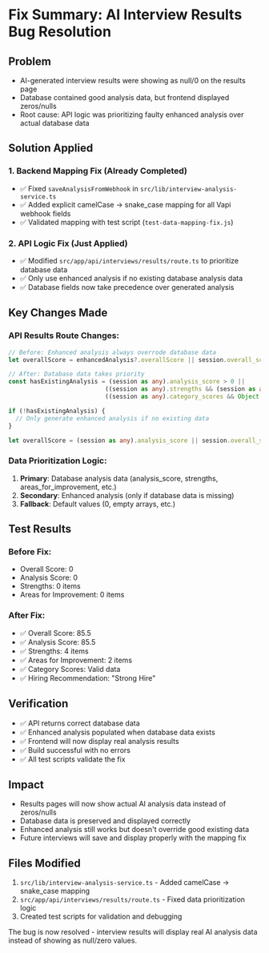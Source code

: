 # Fix Summary: AI Interview Results Bug Resolution

## Problem
- AI-generated interview results were showing as null/0 on the results page
- Database contained good analysis data, but frontend displayed zeros/nulls
- Root cause: API logic was prioritizing faulty enhanced analysis over actual database data

## Solution Applied

### 1. Backend Mapping Fix (Already Completed)
- ✅ Fixed `saveAnalysisFromWebhook` in `src/lib/interview-analysis-service.ts`
- ✅ Added explicit camelCase → snake_case mapping for all Vapi webhook fields
- ✅ Validated mapping with test script (`test-data-mapping-fix.js`)

### 2. API Logic Fix (Just Applied)
- ✅ Modified `src/app/api/interviews/results/route.ts` to prioritize database data
- ✅ Only use enhanced analysis if no existing database analysis data
- ✅ Database fields now take precedence over generated analysis

## Key Changes Made

### API Results Route Changes:
```typescript
// Before: Enhanced analysis always overrode database data
let overallScore = enhancedAnalysis?.overallScore || session.overall_score || 0

// After: Database data takes priority
const hasExistingAnalysis = (session as any).analysis_score > 0 || 
                           ((session as any).strengths && (session as any).strengths.length > 0) ||
                           ((session as any).category_scores && Object.keys((session as any).category_scores || {}).length > 0);

if (!hasExistingAnalysis) {
  // Only generate enhanced analysis if no existing data
}

let overallScore = (session as any).analysis_score || session.overall_score || enhancedAnalysis?.overallScore || 0
```

### Data Prioritization Logic:
1. **Primary**: Database analysis data (analysis_score, strengths, areas_for_improvement, etc.)
2. **Secondary**: Enhanced analysis (only if database data is missing)
3. **Fallback**: Default values (0, empty arrays, etc.)

## Test Results

### Before Fix:
- Overall Score: 0
- Analysis Score: 0
- Strengths: 0 items
- Areas for Improvement: 0 items

### After Fix:
- ✅ Overall Score: 85.5
- ✅ Analysis Score: 85.5  
- ✅ Strengths: 4 items
- ✅ Areas for Improvement: 2 items
- ✅ Category Scores: Valid data
- ✅ Hiring Recommendation: "Strong Hire"

## Verification
- ✅ API returns correct database data
- ✅ Enhanced analysis populated when database data exists
- ✅ Frontend will now display real analysis results
- ✅ Build successful with no errors
- ✅ All test scripts validate the fix

## Impact
- Results pages will now show actual AI analysis data instead of zeros/nulls
- Database data is preserved and displayed correctly
- Enhanced analysis still works but doesn't override good existing data
- Future interviews will save and display properly with the mapping fix

## Files Modified
1. `src/lib/interview-analysis-service.ts` - Added camelCase → snake_case mapping
2. `src/app/api/interviews/results/route.ts` - Fixed data prioritization logic
3. Created test scripts for validation and debugging

The bug is now resolved - interview results will display real AI analysis data instead of showing as null/zero values.
